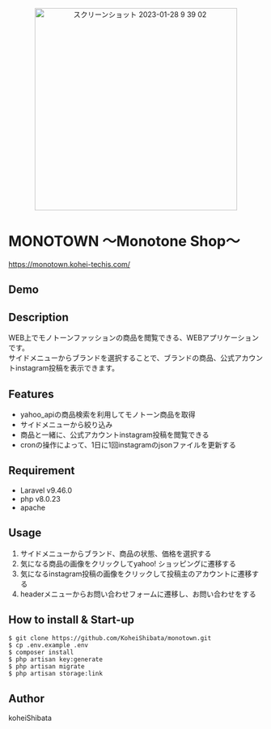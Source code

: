 <p align="center">
<img width="400" alt="スクリーンショット 2023-01-28 9 39 02" src="https://user-images.githubusercontent.com/115211493/224543222-00cde67c-e250-4576-9aa9-8615d3ded752.png">
</p>

# MONOTOWN 〜Monotone Shop〜
https://monotown.kohei-techis.com/

## Demo
<div align="center">
<!-- <video controls src="https://user-images.githubusercontent.com/52269577/215363313-51ea18d2-9b9b-49af-9266-08924c237ebb.mov"></video> -->
</div>

## Description
WEB上でモノトーンファッションの商品を閲覧できる、WEBアプリケーションです。<br>
サイドメニューからブランドを選択することで、ブランドの商品、公式アカウントinstagram投稿を表示できます。<br>

## Features
- yahoo_apiの商品検索を利用してモノトーン商品を取得
- サイドメニューから絞り込み
- 商品と一緒に、公式アカウントinstagram投稿を閲覧できる
- cronの操作によって、1日に1回instagramのjsonファイルを更新する


## Requirement
- Laravel v9.46.0
- php v8.0.23
- apache

## Usage
1. サイドメニューからブランド、商品の状態、価格を選択する
2. 気になる商品の画像をクリックしてyahoo! ショッピングに遷移する
3. 気になるinstagram投稿の画像をクリックして投稿主のアカウントに遷移する
4. headerメニューからお問い合わせフォームに遷移し、お問い合わせをする


## How to install & Start-up
```
$ git clone https://github.com/KoheiShibata/monotown.git
$ cp .env.example .env
$ composer install
$ php artisan key:generate
$ php artisan migrate
$ php artisan storage:link
```

## Author
koheiShibata
